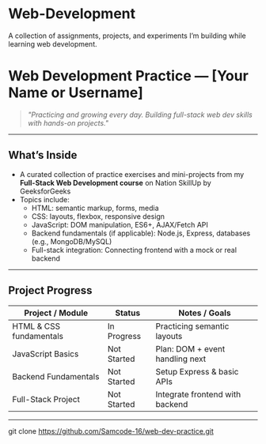 # Web-Development
A collection of assignments, projects, and experiments I’m building while learning web development.

# Web Development Practice — [Your Name or Username]

> *"Practicing and growing every day. Building full-stack web dev skills with hands-on projects."*

---

##  What’s Inside

- A curated collection of practice exercises and mini-projects from my **Full-Stack Web Development course** on Nation SkillUp by GeeksforGeeks
- Topics include:
  - HTML: semantic markup, forms, media
  - CSS: layouts, flexbox, responsive design
  - JavaScript: DOM manipulation, ES6+, AJAX/Fetch API
  - Backend fundamentals (if applicable): Node.js, Express, databases (e.g., MongoDB/MySQL)
  - Full-stack integration: Connecting frontend with a mock or real backend

---

##  Project Progress

| Project / Module        | Status        | Notes / Goals                       |
|-------------------------|---------------|-------------------------------------|
| HTML & CSS fundamentals |  In Progress | Practicing semantic layouts         |
| JavaScript Basics       |  Not Started | Plan: DOM + event handling next     |
| Backend Fundamentals    |  Not Started | Setup Express & basic APIs          |
| Full-Stack Project      |  Not Started | Integrate frontend with backend     |


---


   git clone https://github.com/Samcode-16/web-dev-practice.git

